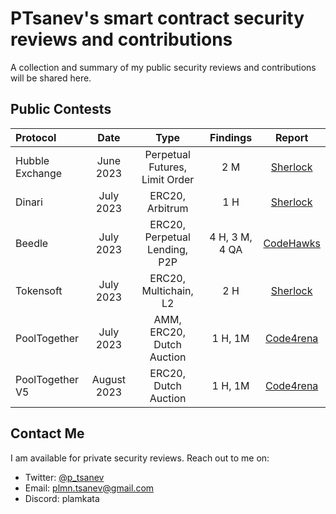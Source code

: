 # PTsanev's smart contract security reviews and contributions
A collection and summary of my public security reviews and contributions will be shared here.

## Public Contests
| Protocol           | Date       | Type                | Findings             | Report      |
| :----------------- | :---------:| :-----------------: | :------------------: | :---------: |
| Hubble Exchange        |  June 2023 |  Perpetual Futures, Limit Order  |  2 M  | [Sherlock](https://audits.sherlock.xyz/contests/72/report)  |
| Dinari        |  July 2023  |  ERC20, Arbitrum   |  1 H           | [Sherlock](https://audits.sherlock.xyz/contests/98/report)   |
| Beedle        |  July 2023  |  ERC20, Perpetual Lending, P2P   |  4 H, 3 M, 4 QA | [CodeHawks](https://www.codehawks.com/report/clkbo1fa20009jr08nyyf9wbx)   |
| Tokensoft        |  July 2023  |  ERC20, Multichain, L2   |  2 H           | [Sherlock](https://audits.sherlock.xyz/contests/100/report)   |
| PoolTogether        |  July 2023  |  AMM, ERC20, Dutch Auction   |  1 H, 1M           | [Code4rena]()   |
| PoolTogether V5        |  August 2023  |  ERC20, Dutch Auction   |  1 H, 1M           | [Code4rena]()   |

## Contact Me
I am available for private security reviews. Reach out to me on:
  - Twitter: [@p_tsanev](https://twitter.com/p_tsanev)
  - Email: plmn.tsanev@gmail.com
  - Discord: plamkata
